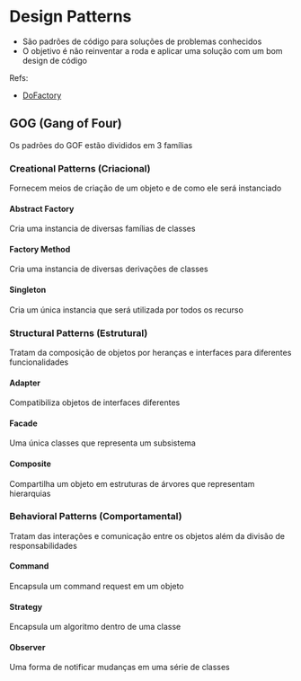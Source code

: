 # Design Patterns
* São padrões de código para soluções de problemas conhecidos
* O objetivo é não reinventar a roda e aplicar uma solução com um bom design de código

Refs:
* [DoFactory](https://dofactory.com/products/dofactory-js)

## GOG (Gang of Four)
Os padrões do GOF estão divididos em 3 famílias

### Creational Patterns (Criacional)
Fornecem meios de criação de um objeto e de como ele será instanciado

#### **Abstract Factory**
Cria uma instancia de diversas famílias de classes

#### **Factory Method**
Cria uma instancia de diversas derivações de classes

#### **Singleton**
Cria um única instancia que será utilizada por todos os recurso

### Structural Patterns (Estrutural)
Tratam da composição de objetos por heranças e interfaces para diferentes funcionalidades

#### **Adapter**
Compatibiliza objetos de interfaces diferentes

#### **Facade**
Uma única classes que representa um subsistema

#### **Composite**
Compartilha um objeto em estruturas de árvores que representam hierarquias

### Behavioral Patterns (Comportamental)
Tratam das interações e comunicação entre os objetos além da divisão de responsabilidades

#### **Command**
Encapsula um command request em um objeto

#### **Strategy**
Encapsula um algoritmo dentro de uma classe

#### **Observer**
Uma forma de notificar mudanças em uma série de classes
